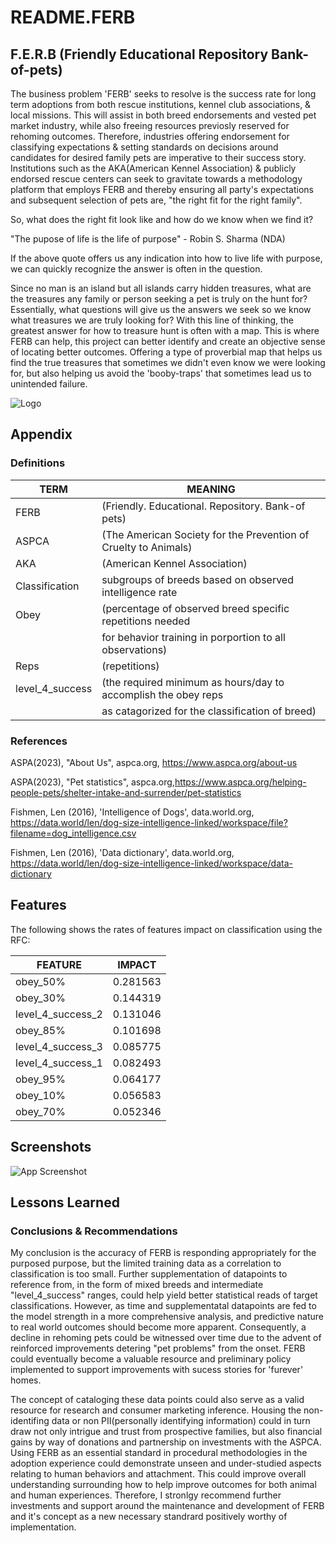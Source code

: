 
# README.FERB

## F.E.R.B (Friendly Educational Repository Bank-of-pets)

The business problem 'FERB' seeks to resolve is the success rate for long term adoptions from both rescue institutions, kennel club associations, & local missions. This will assist in both breed endorsements and vested pet market industry, while also freeing resources previosly reserved for rehoming outcomes. Therefore, industries offering endorsement for classifying expectations & setting standards on decisions around candidates for desired family pets are imperative to their success story. Institutions such as the AKA(American Kennel Association) & publicly endorsed rescue centers can seek to gravitate towards a methodology platform that employs FERB and thereby ensuring all party's expectations and subsequent selection of pets are, "the right fit for the right family".

So, what does the right fit look like and how do we know when we find it?

"The pupose of life is the life of purpose" - Robin S. Sharma (NDA)

If the above quote offers us any indication into how to live life with purpose, we can quickly recognize the answer is often in the question.

Since no man is an island but all islands carry hidden treasures, what are the treasures any family or person seeking a pet is truly on the hunt for? Essentially, what questions will give us the answers we seek so we know what treasures we are truly looking for? With this line of thinking, the greatest answer for how to treasure hunt is often with a map. This is where FERB can help, this project can better identify and create an objective sense of locating better outcomes. Offering a type of proverbial map that helps us find the true treasures that sometimes we didn't even know we were looking for, but also helping us avoid the 'booby-traps' that sometimes lead us to unintended failure.


![Logo]()


## Appendix



### Definitions

|TERM              | MEANING                                                       |
|------------------|---------------------------------------------------------------|
|FERB              |(Friendly. Educational. Repository. Bank-of pets)              |
|ASPCA             |(The American Society for the Prevention of Cruelty to Animals)|
|AKA               |(American Kennel Association)                                  |
|Classification    |subgroups of breeds based on observed intelligence rate        |
|Obey              |(percentage of observed breed specific repetitions needed      |
|                  |for behavior training in porportion to all observations)       |
|Reps              |(repetitions)                                                  |
|level_4_success   |(the required minimum as hours/day to accomplish the obey reps |
|                  |as catagorized for the classification of breed)

### References

ASPA(2023), "About Us", aspca.org, https://www.aspca.org/about-us

ASPA(2023), "Pet statistics", aspca.org,https://www.aspca.org/helping-people-pets/shelter-intake-and-surrender/pet-statistics

Fishmen, Len (2016), 'Intelligence of Dogs', data.world.org, https://data.world/len/dog-size-intelligence-linked/workspace/file?filename=dog_intelligence.csv

Fishmen, Len (2016), 'Data dictionary', data.world.org, https://data.world/len/dog-size-intelligence-linked/workspace/data-dictionary


## Features

The following shows the rates of features impact on classification using the RFC: 


| FEATURE          |    IMPACT |
|------------------|-----------|
|obey_50%          |   0.281563|
|obey_30%          |   0.144319|
|level_4_success_2 |   0.131046|
|obey_85%          |   0.101698|
|level_4_success_3 |   0.085775|
|level_4_success_1 |   0.082493|
|obey_95%          |   0.064177|
|obey_10%          |   0.056583|
|obey_70%          |   0.052346|




## Screenshots

![App Screenshot]()


## Lessons Learned

### Conclusions & Recommendations
My conclusion is the accuracy of FERB is responding appropriately for the purposed purpose, but the limited training data as a correlation to classification is too small. Further supplementation of datapoints to reference from, in the form of mixed breeds and intermediate "level_4_success" ranges, could help yield better statistical reads of target classifications. However, as time and supplementatal datapoints are fed to the model strength in a more comprehensive analysis, and predictive nature to real world outcomes should become more apparent. Consequently, a decline in rehoming pets could be witnessed over time due to the advent of reinforced improvements detering "pet problems" from the onset. FERB could eventually become a valuable resource and preliminary policy implemented to support improvements with sucess stories for 'furever' homes. 

The concept of cataloging these data points could also serve as a valid resource for research and consumer marketing inference. Housing the non-identifing data or non PII(personally identifying information) could in turn draw not only intrigue and trust from prospective families, but also financial gains by way of donations and partnership on investments with the ASPCA. Using FERB as an essential standard in procedural methodologies in the adoption experience could demonstrate unseen and under-studied aspects relating to human behaviors and attachment. This could improve overall understanding surrounding how to help improve outcomes for both animal and human experiences. Therefore, I stronlgy recommend further investments and support around the maintenance and development of FERB and it's concept as a new necessary standrard positively worthy of implementation.

